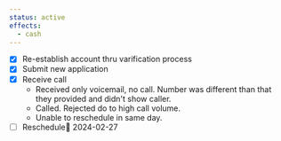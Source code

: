 ```yaml
---
status: active
effects:
  - cash
---
```


- [x] Re-establish account thru varification process
- [x] Submit new application
- [x] Receive call
  - Received only voicemail, no call. Number was different than that they provided and didn't show caller.
  - Called. Rejected do to high call volume.
  - Unable to reschedule in same day.
- [ ] Reschedule📅 2024-02-27
